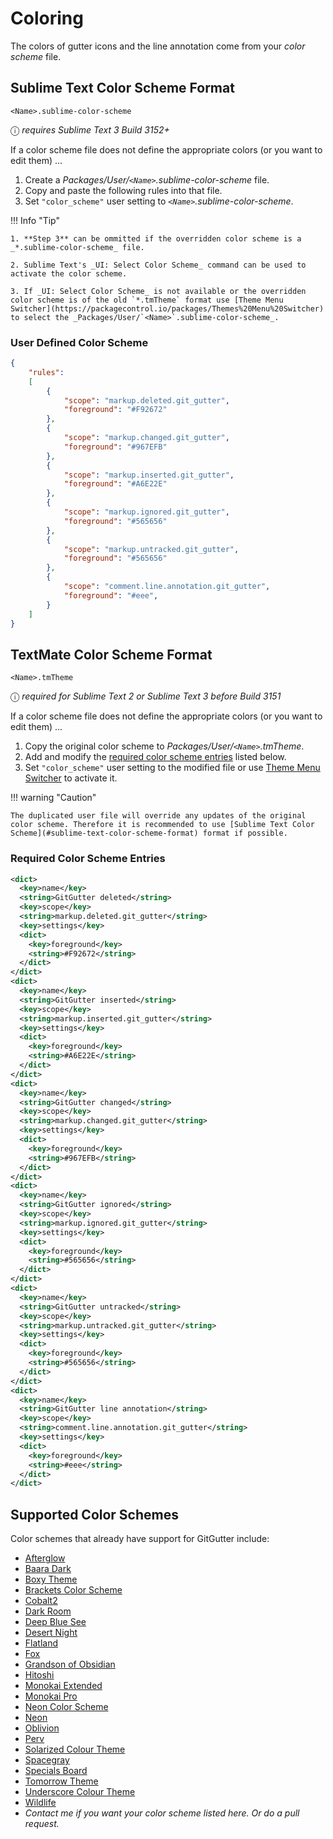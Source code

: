 # Coloring

The colors of gutter icons and the line annotation come from your _color scheme_ file.


## Sublime Text Color Scheme Format

`<Name>.sublime-color-scheme`

ⓘ _requires Sublime Text 3 Build 3152+_

If a color scheme file does not define the appropriate colors (or you want to edit them) ...

1. Create a _Packages/User/`<Name>`.sublime-color-scheme_ file.
2. Copy and paste the following rules into that file.
3. Set `"color_scheme"` user setting to _`<Name>`.sublime-color-scheme_.

!!! Info "Tip"

    1. **Step 3** can be ommitted if the overridden color scheme is a _*.sublime-color-scheme_ file.

    2. Sublime Text's _UI: Select Color Scheme_ command can be used to activate the color scheme.

    3. If _UI: Select Color Scheme_ is not available or the overridden color scheme is of the old `*.tmTheme` format use [Theme Menu Switcher](https://packagecontrol.io/packages/Themes%20Menu%20Switcher) to select the _Packages/User/`<Name>`.sublime-color-scheme_.


### User Defined Color Scheme

```JSON
{
    "rules":
    [
        {
            "scope": "markup.deleted.git_gutter",
            "foreground": "#F92672"
        },
        {
            "scope": "markup.changed.git_gutter",
            "foreground": "#967EFB"
        },
        {
            "scope": "markup.inserted.git_gutter",
            "foreground": "#A6E22E"
        },
        {
            "scope": "markup.ignored.git_gutter",
            "foreground": "#565656"
        },
        {
            "scope": "markup.untracked.git_gutter",
            "foreground": "#565656"
        },
        {
            "scope": "comment.line.annotation.git_gutter",
            "foreground": "#eee",
        }
    ]
}
```


## TextMate Color Scheme Format

`<Name>.tmTheme`

ⓘ _required for Sublime Text 2 or Sublime Text 3 before Build 3151_

If a color scheme file does not define the appropriate colors (or you want to edit them) ...

1. Copy the original color scheme to _Packages/User/`<Name>`.tmTheme_.
2. Add and modify the [required color scheme entries](#required-color-scheme-entries) listed below.
3. Set `"color_scheme"` user setting to the modified file or use [Theme Menu Switcher](https://packagecontrol.io/packages/Themes%20Menu%20Switcher) to activate it.

!!! warning "Caution"

    The duplicated user file will override any updates of the original color scheme. Therefore it is recommended to use [Sublime Text Color Scheme](#sublime-text-color-scheme-format) format if possible.


### Required Color Scheme Entries

```xml
<dict>
  <key>name</key>
  <string>GitGutter deleted</string>
  <key>scope</key>
  <string>markup.deleted.git_gutter</string>
  <key>settings</key>
  <dict>
    <key>foreground</key>
    <string>#F92672</string>
  </dict>
</dict>
<dict>
  <key>name</key>
  <string>GitGutter inserted</string>
  <key>scope</key>
  <string>markup.inserted.git_gutter</string>
  <key>settings</key>
  <dict>
    <key>foreground</key>
    <string>#A6E22E</string>
  </dict>
</dict>
<dict>
  <key>name</key>
  <string>GitGutter changed</string>
  <key>scope</key>
  <string>markup.changed.git_gutter</string>
  <key>settings</key>
  <dict>
    <key>foreground</key>
    <string>#967EFB</string>
  </dict>
</dict>
<dict>
  <key>name</key>
  <string>GitGutter ignored</string>
  <key>scope</key>
  <string>markup.ignored.git_gutter</string>
  <key>settings</key>
  <dict>
    <key>foreground</key>
    <string>#565656</string>
  </dict>
</dict>
<dict>
  <key>name</key>
  <string>GitGutter untracked</string>
  <key>scope</key>
  <string>markup.untracked.git_gutter</string>
  <key>settings</key>
  <dict>
    <key>foreground</key>
    <string>#565656</string>
  </dict>
</dict>
<dict>
  <key>name</key>
  <string>GitGutter line annotation</string>
  <key>scope</key>
  <string>comment.line.annotation.git_gutter</string>
  <key>settings</key>
  <dict>
    <key>foreground</key>
    <string>#eee</string>
  </dict>  
</dict>
```


## Supported Color Schemes

Color schemes that already have support for GitGutter include:

- [Afterglow](https://github.com/YabataDesign/afterglow-theme)
- [Baara Dark](https://github.com/jobedom/sublime-baara-dark)
- [Boxy Theme](https://github.com/ihodev/sublime-boxy)
- [Brackets Color Scheme](https://github.com/jwortmann/brackets-color-scheme)
- [Cobalt2](https://github.com/wesbos/cobalt2)
- [Dark Room](https://github.com/NeilCresswell/themes)
- [Deep Blue See](https://github.com/jisaacks/DeepBlueSee)
- [Desert Night](https://github.com/fgb/desert_night)
- [Flatland](https://github.com/thinkpixellab/flatland)
- [Fox](https://github.com/karelvuong/fox)
- [Grandson of Obsidian](https://github.com/jfromaniello/Grandson-of-Obsidian)
- [Hitoshi](https://github.com/runxel/hitoshi)
- [Monokai Extended](https://github.com/jisaacks/sublime-monokai-extended)
- [Monokai Pro](https://www.monokai.pro)
- [Neon Color Scheme](https://github.com/MattDMo/Neon-color-scheme)
- [Neon](https://github.com/farzher/Sublime-Text-Themes)
- [Oblivion](https://github.com/jbrooksuk/Oblivion)
- [Perv](https://github.com/jisaacks/Perv-ColorScheme)
- [Solarized Colour Theme](https://github.com/SublimeColors/Solarized)
- [Spacegray](https://github.com/kkga/spacegray)
- [Specials Board](https://github.com/lamotta/specialsboard)
- [Tomorrow Theme](https://github.com/chriskempson/tomorrow-theme)
- [Underscore Colour Theme](https://github.com/channingwalton/sublime_underscore)
- [Wildlife](https://github.com/tushortz/wildlife)
- _Contact me if you want your color scheme listed here. Or do a pull request._
